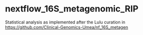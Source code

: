 # nextflow_16S_metagenomic_RIP

Statistical analysis as implemented after the Lulu curation in https://github.com/Clinical-Genomics-Umea/nf_16S_metagen 




